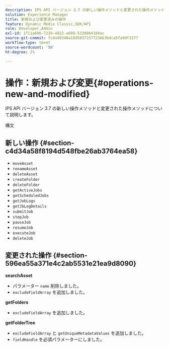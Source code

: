 ```yaml
---
description: IPS API バージョン 3.7 の新しい操作メソッドと変更された操作メソッドについて説明します。
solution: Experience Manager
title: 新規および変更済みの操作
feature: Dynamic Media Classic,SDK/API
role: Developer,Admin
exl-id: 1f11a686-7239-4922-a608-5330864184ac
source-git-commit: fcda99340a18d5037157723bb3bdca5fa9df3277
workflow-type: tm+mt
source-wordcount: '50'
ht-degree: 2%

---
```


# 操作：新規および変更{#operations-new-and-modified}

IPS API バージョン 3.7 の新しい操作メソッドと変更された操作メソッドについて説明します。

構文

## 新しい操作 {#section-c4d34a58f8194d548fbe26ab3764ea58}

* `moveAsset`
* `renameAsset`
* `deleteAsset`
* `createFolder`
* `deleteFolder`
* `getActiveJobs`
* `getScheduledJobs`
* `getJobLogs`
* `getJbLogDetails`
* `submitJob`
* `stopJob`
* `pauseJob`
* `resumeJob`
* `executeJob`
* `deleteJob`

## 変更された操作 {#section-596ea55a371e4c2ab5531e21ea9d8090}

**searchAsset**

* パラメーター `name` 削除しました。
* `excludeFieldArray` を追加しました。

**getFolders**

* `excludeFieldArray` を追加しました。

**getFolderTree**

* `excludeFieldArray` と `getUniqueMetadataValues` を追加しました。
* `fieldHandle` を必須パラメーターにしました。
